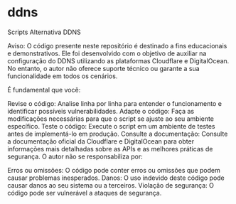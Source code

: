 # ddns
Scripts Alternativa DDNS

Aviso: O código presente neste repositório é destinado a fins educacionais e demonstrativos. Ele foi desenvolvido com o objetivo de auxiliar na configuração do DDNS utilizando as plataformas Cloudflare e DigitalOcean. No entanto, o autor não oferece suporte técnico ou garante a sua funcionalidade em todos os cenários.

É fundamental que você:

Revise o código: Analise linha por linha para entender o funcionamento e identificar possíveis vulnerabilidades.
Adapte o código: Faça as modificações necessárias para que o script se ajuste ao seu ambiente específico.
Teste o código: Execute o script em um ambiente de testes antes de implementá-lo em produção.
Consulte a documentação: Consulte a documentação oficial da Cloudflare e DigitalOcean para obter informações mais detalhadas sobre as APIs e as melhores práticas de segurança.
O autor não se responsabiliza por:

Erros ou omissões: O código pode conter erros ou omissões que podem causar problemas inesperados.
Danos: O uso indevido deste código pode causar danos ao seu sistema ou a terceiros.
Violação de segurança: O código pode ser vulnerável a ataques de segurança.
